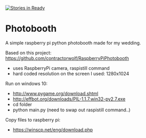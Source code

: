 [![Stories in Ready](https://badge.waffle.io/thomastvedt/Photobooth.png?label=ready&title=Ready)](https://waffle.io/thomastvedt/Photobooth)
# Photobooth
A simple raspberry pi python photobooth made for my wedding.

Based on this project: https://github.com/contractorwolf/RaspberryPiPhotobooth 
- uses RaspberryPi camera, raspistill command
- hard coded resolution on the screen I used: 1280x1024

Run on windows 10:
- http://www.pygame.org/download.shtml
- http://effbot.org/downloads/PIL-1.1.7.win32-py2.7.exe
- cd folder
- python main.py (need to swap out raspistill command..)

Copy files to raspberry pi:
- https://winscp.net/eng/download.php
